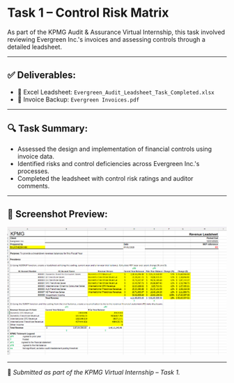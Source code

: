 # Task 1 – Control Risk Matrix

As part of the KPMG Audit & Assurance Virtual Internship, this task involved reviewing Evergreen Inc.'s invoices and assessing controls through a detailed leadsheet.

---

## ✅ Deliverables:
- 🧾 Excel Leadsheet: `Evergreen_Audit_Leadsheet_Task_Completed.xlsx`
- 📑 Invoice Backup: `Evergreen Invoices.pdf`

---

## 🔍 Task Summary:
- Assessed the design and implementation of financial controls using invoice data.
- Identified risks and control deficiencies across Evergreen Inc.'s processes.
- Completed the leadsheet with control risk ratings and auditor comments.

---

## 📸 Screenshot Preview:

![Leadsheet Screenshot](./leadsheet-screenshot.png)

---

📝 *Submitted as part of the KPMG Virtual Internship – Task 1.*


